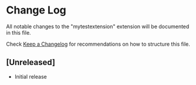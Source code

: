 # Change Log

All notable changes to the "mytestextension" extension will be documented in this file.

Check [Keep a Changelog](http://keepachangelog.com/) for recommendations on how to structure this file.

## [Unreleased]

- Initial release